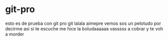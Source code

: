 # git-pro
esto es de prueba con git
pro git
lalala
aimepre vemos 
sos un pelotudo por decirme asi si te escuche me hice la boludaaaaaa vasssss a cobrar y te voh a morder
